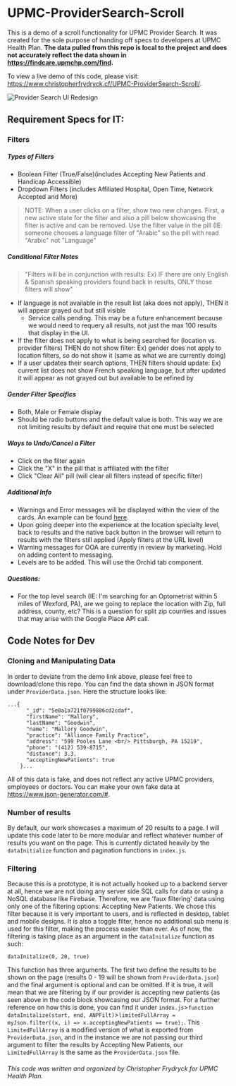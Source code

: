 # UPMC-ProviderSearch-Scroll
This is a demo of a scroll functionality for UPMC Provider Search. It was created for the sole purpose of handing off specs to developers at UPMC Health Plan. **The data pulled from this repo is local to the project and does not accurately reflect the data shown in https://findcare.upmchp.com/find.** 

To view a live demo of this code, please visit: https://www.christopherfrydryck.cf/UPMC-ProviderSearch-Scroll/.  

![Provider Search UI Redesign](https://www.christopherfrydryck.cf/img/ProviderSearchRedesign.png)

## Requirement Specs for IT:
### Filters
##### Types of Filters
* Boolean Filter (True/False)(includes Accepting New Patients and Handicap Accessible)
* Dropdown Filters (includes Affiliated Hospital, Open Time, Network Accepted and More)
> NOTE: When a user clicks on a filter, show two new changes. First, a new active state for the filter and also a pill below showcasing the filter is active and can be removed. Use the filter value in the pill (IE: someone chooses a language filter of "Arabic" so the pill with read "Arabic" not "Language"

##### Conditional Filter Notes
> "Filters will be in conjunction with results: Ex) IF there are only English & Spanish speaking providers found back in results, ONLY those filters will show"
* If language is not available in the result list (aka does not apply), THEN it will appear grayed out but still visible
  * Service calls pending. This may be a future enhancement because we would need to requery all results, not just the max 100 results that display in the UI.
* If the filter does not apply to what is being searched for (location vs. provider filters) THEN do not show filter: Ex) gender does not apply to location filters, so do not show it (same as what we are currently doing)
* If a user updates their search options, THEN filters should update: Ex) current list does not show French speaking language, but after updated it will appear as not grayed out but available to be refined by

##### Gender Filter Specifics
* Both, Male or Female display
* Should be radio buttons and the default value is both.  This way we are not limiting results by default and require that one must be selected

##### Ways to Undo/Cancel a Filter
* Click on the filter again
* Click the "X" in the pill that is affiliated with the filter
* Click "Clear All" pill (will clear all filters instead of specific filter)

##### Additional Info
* Warnings and Error messages will be displayed within the view of the cards.  An example can be found [here](https://zpl.io/aMN6zEN).
* Upon going deeper into the experience at the location specialty level, back to results and the native back button in the browser will return to results with the filters still applied (Apply filters at the URL level)
* Warning messages for OOA are currently in review by marketing. Hold on adding content to messaging.
* Levels are to be added. This will use the Orchid tab component.

##### Questions:
* For the top level search (IE: I'm searching for an Optometrist within 5 miles of Wexford, PA), are we going to replace the location with Zip, full address, county, etc?  This is a question for split zip counties and issues that may arise with the Google Place API call.


## Code Notes for Dev

### Cloning and Manipulating Data 
In order to deviate from the demo link above, please feel free to download/clone this repo.  You can find the data shown in JSON format under `ProviderData.json`.  Here the structure looks like:

```
...{
      "_id": "5e0a1a721f0799886cd2cdaf",
      "firstName": "Mallory",
      "lastName": "Goodwin",
      "name": "Mallory Goodwin",
      "practice": "Alliance Family Practice",
      "address": "599 Pooles Lane <br/> Pittsburgh, PA 15219",
      "phone": "(412) 539-8715",
      "distance": 3.3,
      "acceptingNewPatients": true
    }...
```
All of this data is fake, and does not reflect any active UPMC providers, employees or doctors.  You can make your own fake data at https://www.json-generator.com/#.


### Number of results
By default, our work showcases a maximum of 20 results to a page. I will update this code later to be more modular and reflect whatever number of results you want on the page.  This is currently dictated heavily by the `dataInitialize` function and pagination functions in `index.js`. 


### Filtering
Because this is a prototype, it is not actually hooked up to a backend server at all, hence we are not doing any server side SQL calls for data or using a NoSQL database like Firebase.  Therefore, we are 'faux filtering' data using only one of the filtering options:  Accepting New Patients.  We chose this filter because it is very important to users, and is reflected in desktop, tablet and mobile designs.  It is also a toggle filter, hence no additional sub menu is used for this filter, making the process easier than ever.  As of now, the filtering is taking place as an argument in the `dataInitalize` function as such: 
```
dataInitalize(0, 20, true)
```
This function has three arguments. The first two define the results to be shown on the page (results 0 - 19 will be shown from `ProviderData.json`) and the final argument is optional and can be omitted.  If it is true, it will mean that we are filtering by if our provider is accepting new patients (as seen above in the code block showcasing our JSON format. For a further reference on how this is done, you can find it under `index.js`>`function dataInitalize(start, end, ANPFilt)`>`limitedFullArray = myJson.filter((x, i) => x.acceptingNewPatients == true);`.  This `LimitedFullArray` is a modified version of what is exported from `ProviderData.json`, and in the instance we are not passing our third argument to filter the results by Accepting New Patients, our `LimitedFullArray` is the same as the `ProviderData.json` file.



###### This code was written and organized by Christopher Frydryck for UPMC Health Plan.
